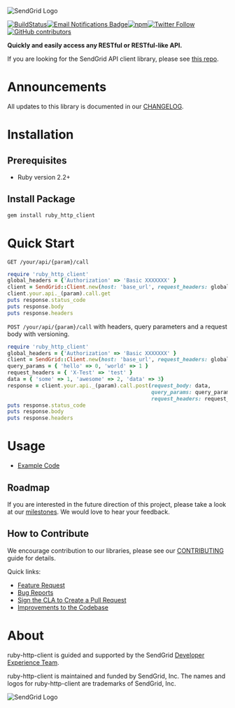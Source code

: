 ![SendGrid Logo](https://uiux.s3.amazonaws.com/2016-logos/email-logo%402x.png)

[![BuildStatus](https://travis-ci.org/sendgrid/ruby-http-client.svg?branch=master)](https://travis-ci.org/sendgrid/ruby-http-client)[![Email Notifications Badge](https://dx.sendgrid.com/badge/ruby)](https://dx.sendgrid.com/newsletter/ruby)[![npm](https://img.shields.io/npm/l/express.svg)]()[![Twitter Follow](https://img.shields.io/twitter/follow/sendgrid.svg?style=social&label=Follow)](https://twitter.com/sendgrid)[![GitHub contributors](https://img.shields.io/github/contributors/sendgrid/ruby-http-client.svg)](https://github.com/sendgrid/ruby-http-client/graphs/contributors)

**Quickly and easily access any RESTful or RESTful-like API.**

If you are looking for the SendGrid API client library, please see [this repo](https://github.com/sendgrid/sendgrid-ruby).

# Announcements

All updates to this library is documented in our [CHANGELOG](https://github.com/sendgrid/ruby-http-client/blob/master/CHANGELOG.md).

# Installation

## Prerequisites

- Ruby version 2.2+

## Install Package

```bash
gem install ruby_http_client
```

# Quick Start

`GET /your/api/{param}/call`

```ruby
require 'ruby_http_client'
global_headers = {'Authorization' => 'Basic XXXXXXX' }
client = SendGrid::Client.new(host: 'base_url', request_headers: global_headers)
client.your.api._(param).call.get
puts response.status_code
puts response.body
puts response.headers
```

`POST /your/api/{param}/call` with headers, query parameters and a request body with versioning.

```ruby
require 'ruby_http_client'
global_headers = {'Authorization' => 'Basic XXXXXXX' }
client = SendGrid::Client.new(host: 'base_url', request_headers: global_headers)
query_params = { 'hello' => 0, 'world' => 1 }
request_headers = { 'X-Test' => 'test' }
data = { 'some' => 1, 'awesome' => 2, 'data' => 3}
response = client.your.api._(param).call.post(request_body: data,
                                              query_params: query_params,
                                              request_headers: request_headers)
puts response.status_code
puts response.body
puts response.headers
```

# Usage

- [Example Code](https://github.com/sendgrid/ruby-http-client/tree/master/examples)

## Roadmap

If you are interested in the future direction of this project, please take a look at our [milestones](https://github.com/sendgrid/ruby-http-client/milestones). We would love to hear your feedback.

## How to Contribute

We encourage contribution to our libraries, please see our [CONTRIBUTING](https://github.com/sendgrid/ruby-http-client/blob/master/CONTRIBUTING.md) guide for details.

Quick links:

- [Feature Request](https://github.com/sendgrid/ruby-http-client/blob/master/CONTRIBUTING.md#feature-request)
- [Bug Reports](https://github.com/sendgrid/ruby-http-client/blob/master/CONTRIBUTING.md#submit-a-bug-report)
- [Sign the CLA to Create a Pull Request](https://github.com/sendgrid/ruby-http-client/blob/master/CONTRIBUTING.md)
- [Improvements to the Codebase](https://github.com/sendgrid/ruby-http-client/blob/master/CONTRIBUTING.md#improvements-to-the-codebase)


# About

ruby-http-client is guided and supported by the SendGrid [Developer Experience Team](mailto:dx@sendgrid.com).

ruby-http-client is maintained and funded by SendGrid, Inc. The names and logos for ruby-http-client are trademarks of SendGrid, Inc.

![SendGrid Logo](https://uiux.s3.amazonaws.com/2016-logos/email-logo%402x.png)
